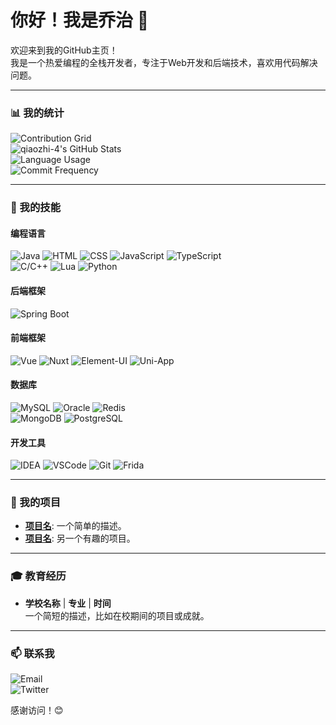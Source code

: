 # 你好！我是乔治 👋

欢迎来到我的GitHub主页！  
我是一个热爱编程的全栈开发者，专注于Web开发和后端技术，喜欢用代码解决问题。

---

### 📊 我的统计
![Contribution Grid](https://github-contribution-grid.vercel.app/api?username=qiaozhi-4)  
![qiaozhi-4's GitHub Stats](https://github-readme-stats.vercel.app/api?username=qiaozhi-4&show_icons=true&theme=tokyonight&count_private=true&include_all_commits=true)  
![Language Usage](https://github-readme-stats.vercel.app/api/top-langs/?username=qiaozhi-4&layout=compact&theme=tokyonight&langs_count=8)  
![Commit Frequency](https://github-readme-streak-stats.herokuapp.com/?user=qiaozhi-4&theme=tokyonight)

---

### 🔧 我的技能
#### 编程语言
![Java](https://img.shields.io/badge/Java-007396?style=for-the-badge&logo=java&logoColor=white)
![HTML](https://img.shields.io/badge/HTML-E34F26?style=for-the-badge&logo=html5&logoColor=white)
![CSS](https://img.shields.io/badge/CSS-1572B6?style=for-the-badge&logo=css3&logoColor=white)
![JavaScript](https://img.shields.io/badge/JavaScript-F7DF1E?style=for-the-badge&logo=javascript&logoColor=black)
![TypeScript](https://img.shields.io/badge/TypeScript-3178C6?style=for-the-badge&logo=typescript&logoColor=white)  
![C/C++](https://img.shields.io/badge/C%2FC++-00599C?style=for-the-badge&logo=c%2B%2B&logoColor=white)
![Lua](https://img.shields.io/badge/Lua-2C2D72?style=for-the-badge&logo=lua&logoColor=white)
![Python](https://img.shields.io/badge/Python-3776AB?style=for-the-badge&logo=python&logoColor=white)

#### 后端框架
![Spring Boot](https://img.shields.io/badge/Spring%20Boot-6DB33F?style=for-the-badge&logo=spring&logoColor=white)

#### 前端框架
![Vue](https://img.shields.io/badge/Vue.js-4FC08D?style=for-the-badge&logo=vue.js&logoColor=white)
![Nuxt](https://img.shields.io/badge/Nuxt.js-00C58E?style=for-the-badge&logo=nuxt.js&logoColor=white)
![Element-UI](https://img.shields.io/badge/Element--UI-409EFF?style=for-the-badge&logo=element&logoColor=white)
![Uni-App](https://img.shields.io/badge/Uni--App-2B9939?style=for-the-badge&logo=uni-app&logoColor=white)

#### 数据库
![MySQL](https://img.shields.io/badge/MySQL-4479A1?style=for-the-badge&logo=mysql&logoColor=white)
![Oracle](https://img.shields.io/badge/Oracle-F80000?style=for-the-badge&logo=oracle&logoColor=white)
![Redis](https://img.shields.io/badge/Redis-DC382D?style=for-the-badge&logo=redis&logoColor=white)  
![MongoDB](https://img.shields.io/badge/MongoDB-47A248?style=for-the-badge&logo=mongodb&logoColor=white)
![PostgreSQL](https://img.shields.io/badge/PostgreSQL-336791?style=for-the-badge&logo=postgresql&logoColor=white)

#### 开发工具
![IDEA](https://img.shields.io/badge/IDEA-000000?style=for-the-badge&logo=intellij-idea&logoColor=white)
![VSCode](https://img.shields.io/badge/VS%20Code-007ACC?style=for-the-badge&logo=visual-studio-code&logoColor=white)
![Git](https://img.shields.io/badge/Git-F05032?style=for-the-badge&logo=git&logoColor=white)
![Frida](https://img.shields.io/badge/Frida-000000?style=for-the-badge&logo=frida&logoColor=white)

---

### 🌟 我的项目
- **[项目名](链接)**: 一个简单的描述。
- **[项目名](链接)**: 另一个有趣的项目。

---

### 🎓 教育经历
- **学校名称** | **专业** | **时间**  
  一个简短的描述，比如在校期间的项目或成就。

---

### 📫 联系我
![Email](https://img.shields.io/badge/Email-xxx@example.com-D14836?style=flat-square&logo=gmail&logoColor=white)  
![Twitter](https://img.shields.io/badge/Twitter-@你的账号-1DA1F2?style=flat-square&logo=twitter&logoColor=white)

感谢访问！😊
